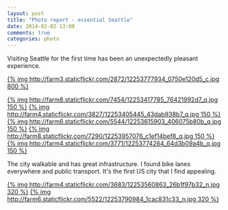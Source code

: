 ```yaml
---
layout: post
title: "Photo report - essential Seattle"
date: 2014-02-02 13:09
comments: true
categories: photo
---
```


Visiting Seattle for the first time has been an unexpectedly pleasant experience.

[{% img http://farm3.staticflickr.com/2872/12253777934_0750e120d5_c.jpg 800 %}](http://www.flickr.com/photos/68217075@N08/12253777934)

[{% img http://farm8.staticflickr.com/7454/12253417785_76421992d7_q.jpg 150 %}](http://www.flickr.com/photos/68217075@N08/12253417785) [{% img http://farm4.staticflickr.com/3827/12253405445_43dab938b7_q.jpg 150 %}](http://www.flickr.com/photos/68217075@N08/12253405445) [{% img http://farm6.staticflickr.com/5544/12253615903_406075b80b_q.jpg 150 %}](http://www.flickr.com/photos/68217075@N08/12253615903) [{% img http://farm8.staticflickr.com/7290/12253957076_c1ef14bef8_q.jpg 150 %}](http://www.flickr.com/photos/68217075@N08/12253957076) [{% img http://farm4.staticflickr.com/3771/12253774264_64d3b09a4b_q.jpg 150 %}](http://www.flickr.com/photos/68217075@N08/12253774264)

The city walkable and has great infrastructure. I found bike lanes everywhere and public transport. It's the first US city that I find appealing.

[{% img http://farm4.staticflickr.com/3683/12253560863_26b1f97b32_n.jpg 320 %}](http://www.flickr.com/photos/68217075@N08/12253560863) [{% img http://farm6.staticflickr.com/5522/12253790984_1cac831c33_n.jpg 320 %}](http://www.flickr.com/photos/68217075@N08/12253790984)